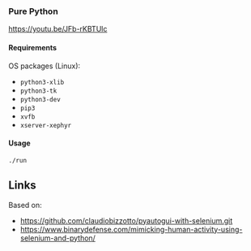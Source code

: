 ### Pure Python

https://youtu.be/JFb-rKBTUlc

#### Requirements

OS packages (Linux):

* `python3-xlib`
* `python3-tk`
* `python3-dev`
* `pip3`
* `xvfb`
* `xserver-xephyr`

#### Usage

```
./run
```

## Links

Based on:
* https://github.com/claudiobizzotto/pyautogui-with-selenium.git
* https://www.binarydefense.com/mimicking-human-activity-using-selenium-and-python/
